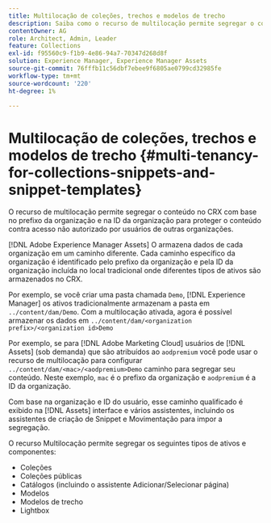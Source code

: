 ```yaml
---
title: Multilocação de coleções, trechos e modelos de trecho
description: Saiba como o recurso de multilocação permite segregar o conteúdo no repositório CRX com base na organização do cliente para impedir o acesso não autorizado.
contentOwner: AG
role: Architect, Admin, Leader
feature: Collections
exl-id: f95560c9-f1b9-4e86-94a7-70347d268d8f
solution: Experience Manager, Experience Manager Assets
source-git-commit: 76fffb11c56dbf7ebee9f6805ae0799cd32985fe
workflow-type: tm+mt
source-wordcount: '220'
ht-degree: 1%

---
```


# Multilocação de coleções, trechos e modelos de trecho {#multi-tenancy-for-collections-snippets-and-snippet-templates}

O recurso de multilocação permite segregar o conteúdo no CRX com base no prefixo da organização e na ID da organização para proteger o conteúdo contra acesso não autorizado por usuários de outras organizações.

[!DNL Adobe Experience Manager Assets] O armazena dados de cada organização em um caminho diferente. Cada caminho específico da organização é identificado pelo prefixo da organização e pela ID da organização incluída no local tradicional onde diferentes tipos de ativos são armazenados no CRX.

Por exemplo, se você criar uma pasta chamada `Demo`, [!DNL Experience Manager] os ativos tradicionalmente armazenam a pasta em `../content/dam/Demo`. Com a multilocação ativada, agora é possível armazenar os dados em `../content/dam/<organization prefix>/<organization id>Demo`

Por exemplo, se para [!DNL Adobe Marketing Cloud] usuários de [!DNL Assets] (sob demanda) que são atribuídos ao `aodpremium` você pode usar o recurso de multilocação para configurar `../content/dam/<mac>/<aodpremium>Demo` caminho para segregar seu conteúdo. Neste exemplo, `mac` é o prefixo da organização e `aodpremium` é a ID da organização.

Com base na organização e ID do usuário, esse caminho qualificado é exibido na [!DNL Assets] interface e vários assistentes, incluindo os assistentes de criação de Snippet e Movimentação para impor a segregação.

O recurso Multilocação permite segregar os seguintes tipos de ativos e componentes:

* Coleções
* Coleções públicas
* Catálogos (incluindo o assistente Adicionar/Selecionar página)
* Modelos
* Modelos de trecho
* Lightbox
